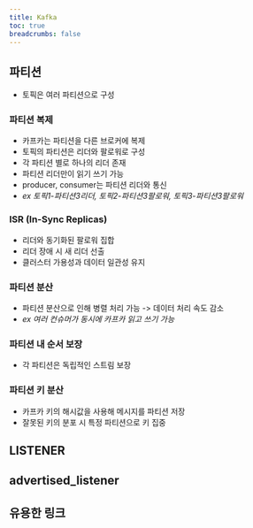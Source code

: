 ```yaml
---
title: Kafka
toc: true
breadcrumbs: false
---
```

## 파티션
* 토픽은 여러 파티션으로 구성

### 파티션 복제
* 카프카는 파티션을 다른 브로커에 복제
* 토픽의 파티션은 리더와 팔로워로 구성
* 각 파티션 별로 하나의 리더 존재
* 파티션 리더만이 읽기 쓰기 가능
* producer, consumer는 파티션 리더와 통신
* *ex 토픽1-파티션3리더, 토픽2-파티션3팔로워, 토픽3-파티션3팔로워*

### ISR (In-Sync Replicas)
* 리더와 동기화된 팔로워 집합
* 리더 장애 시 새 리더 선출
* 클러스터 가용성과 데이터 일관성 유지

### 파티션 분산
* 파티션 분산으로 인해 병렬 처리 가능 -> 데이터 처리 속도 감소
* *ex 여러 컨슈머가 동시에 카프카 읽고 쓰기 가능*

### 파티션 내 순서 보장
* 각 파티션은 독립적인 스트림 보장

### 파티션 키 분산
* 카프카 키의 해시값을 사용해 메시지를 파티션 저장
* 잘못된 키의 분포 시 특정 파티션으로 키 집중

## LISTENER
## advertised_listener

## 유용한 링크
